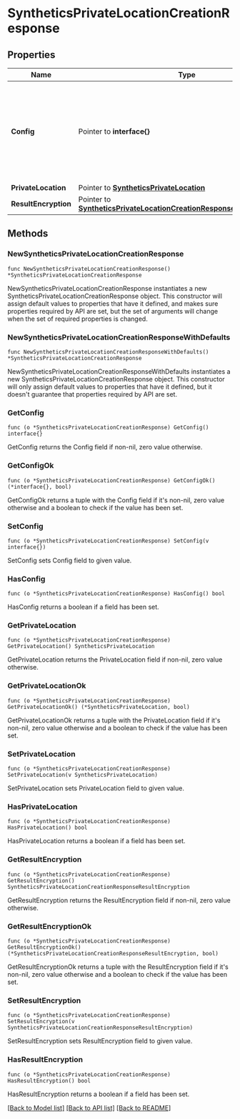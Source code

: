 # SyntheticsPrivateLocationCreationResponse

## Properties

Name | Type | Description | Notes
---- | ---- | ----------- | ------
**Config** | Pointer to **interface{}** | Configuration skeleton for the private location. See installation instructions of the private location on how to use this configuration. | [optional] 
**PrivateLocation** | Pointer to [**SyntheticsPrivateLocation**](SyntheticsPrivateLocation.md) |  | [optional] 
**ResultEncryption** | Pointer to [**SyntheticsPrivateLocationCreationResponseResultEncryption**](SyntheticsPrivateLocationCreationResponseResultEncryption.md) |  | [optional] 

## Methods

### NewSyntheticsPrivateLocationCreationResponse

`func NewSyntheticsPrivateLocationCreationResponse() *SyntheticsPrivateLocationCreationResponse`

NewSyntheticsPrivateLocationCreationResponse instantiates a new SyntheticsPrivateLocationCreationResponse object.
This constructor will assign default values to properties that have it defined,
and makes sure properties required by API are set, but the set of arguments
will change when the set of required properties is changed.

### NewSyntheticsPrivateLocationCreationResponseWithDefaults

`func NewSyntheticsPrivateLocationCreationResponseWithDefaults() *SyntheticsPrivateLocationCreationResponse`

NewSyntheticsPrivateLocationCreationResponseWithDefaults instantiates a new SyntheticsPrivateLocationCreationResponse object.
This constructor will only assign default values to properties that have it defined,
but it doesn't guarantee that properties required by API are set.

### GetConfig

`func (o *SyntheticsPrivateLocationCreationResponse) GetConfig() interface{}`

GetConfig returns the Config field if non-nil, zero value otherwise.

### GetConfigOk

`func (o *SyntheticsPrivateLocationCreationResponse) GetConfigOk() (*interface{}, bool)`

GetConfigOk returns a tuple with the Config field if it's non-nil, zero value otherwise
and a boolean to check if the value has been set.

### SetConfig

`func (o *SyntheticsPrivateLocationCreationResponse) SetConfig(v interface{})`

SetConfig sets Config field to given value.

### HasConfig

`func (o *SyntheticsPrivateLocationCreationResponse) HasConfig() bool`

HasConfig returns a boolean if a field has been set.

### GetPrivateLocation

`func (o *SyntheticsPrivateLocationCreationResponse) GetPrivateLocation() SyntheticsPrivateLocation`

GetPrivateLocation returns the PrivateLocation field if non-nil, zero value otherwise.

### GetPrivateLocationOk

`func (o *SyntheticsPrivateLocationCreationResponse) GetPrivateLocationOk() (*SyntheticsPrivateLocation, bool)`

GetPrivateLocationOk returns a tuple with the PrivateLocation field if it's non-nil, zero value otherwise
and a boolean to check if the value has been set.

### SetPrivateLocation

`func (o *SyntheticsPrivateLocationCreationResponse) SetPrivateLocation(v SyntheticsPrivateLocation)`

SetPrivateLocation sets PrivateLocation field to given value.

### HasPrivateLocation

`func (o *SyntheticsPrivateLocationCreationResponse) HasPrivateLocation() bool`

HasPrivateLocation returns a boolean if a field has been set.

### GetResultEncryption

`func (o *SyntheticsPrivateLocationCreationResponse) GetResultEncryption() SyntheticsPrivateLocationCreationResponseResultEncryption`

GetResultEncryption returns the ResultEncryption field if non-nil, zero value otherwise.

### GetResultEncryptionOk

`func (o *SyntheticsPrivateLocationCreationResponse) GetResultEncryptionOk() (*SyntheticsPrivateLocationCreationResponseResultEncryption, bool)`

GetResultEncryptionOk returns a tuple with the ResultEncryption field if it's non-nil, zero value otherwise
and a boolean to check if the value has been set.

### SetResultEncryption

`func (o *SyntheticsPrivateLocationCreationResponse) SetResultEncryption(v SyntheticsPrivateLocationCreationResponseResultEncryption)`

SetResultEncryption sets ResultEncryption field to given value.

### HasResultEncryption

`func (o *SyntheticsPrivateLocationCreationResponse) HasResultEncryption() bool`

HasResultEncryption returns a boolean if a field has been set.


[[Back to Model list]](../README.md#documentation-for-models) [[Back to API list]](../README.md#documentation-for-api-endpoints) [[Back to README]](../README.md)


